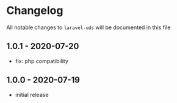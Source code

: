 # Changelog

All notable changes to `laravel-uds` will be documented in this file

## 1.0.1 - 2020-07-20

-   fix: php compatibility

## 1.0.0 - 2020-07-19

-   initial release
